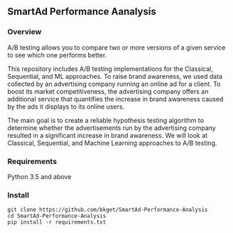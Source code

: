 ## SmartAd Performance Aanalysis

### Overview
A/B testing allows you to compare two or more versions of a given service to see which one performs better.

This repository includes A/B testing implementations for the Classical, Sequential, and ML approaches. To raise brand awareness, we used data collected by an advertising company running an online ad for a client. To boost its market competitiveness, the advertising company offers an additional service that quantifies the increase in brand awareness caused by the ads it displays to its online users. 

The main goal is to create a reliable hypothesis testing algorithm to determine whether the advertisements run by the advertising company resulted in a significant increase in brand awareness. We will look at Classical, Sequential, and Machine Learning approaches to A/B testing.

### Requirements
Python 3.5 and above

### Install 
```
git clone https://github.com/bkget/SmartAd-Performance-Analysis
cd SmartAd-Performance-Analysis
pip install -r requirements.txt
```

